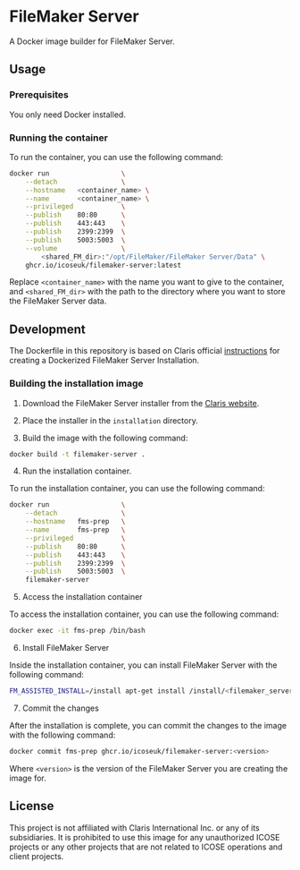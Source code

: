 # FileMaker Server

A Docker image builder for FileMaker Server.

## Usage

### Prerequisites

You only need Docker installed.

### Running the container

To run the container, you can use the following command:

```bash
docker run                  \
    --detach                \
    --hostname   <container_name> \
    --name       <container_name> \
    --privileged            \
    --publish    80:80      \
    --publish    443:443    \
    --publish    2399:2399  \
    --publish    5003:5003  \
    --volume                \
        <shared_FM_dir>:"/opt/FileMaker/FileMaker Server/Data" \
    ghcr.io/icoseuk/filemaker-server:latest
```

Replace `<container_name>` with the name you want to give to the container, and `<shared_FM_dir>` with the path to the directory where you want to store the FileMaker Server data.

## Development

The Dockerfile in this repository is based on Claris official [instructions](https://support.claris.com/s/answerview?anum=000035949&language=en_US#run-container) for creating a Dockerized FileMaker Server Installation.

### Building the installation image

1. Download the FileMaker Server installer from the [Claris website](https://www.claris.com/filemaker-server-trial/).

2. Place the installer in the `installation` directory.

3. Build the image with the following command:

```bash
docker build -t filemaker-server .
```

4. Run the installation container.

To run the installation container, you can use the following command:

```bash
docker run                  \
    --detach                \
    --hostname   fms-prep   \
    --name       fms-prep   \
    --privileged            \
    --publish    80:80      \
    --publish    443:443    \
    --publish    2399:2399  \
    --publish    5003:5003  \
    filemaker-server
```

5. Access the installation container

To access the installation container, you can use the following command:

```bash
docker exec -it fms-prep /bin/bash
```

6. Install FileMaker Server

Inside the installation container, you can install FileMaker Server with the following command:

```bash
FM_ASSISTED_INSTALL=/install apt-get install /install/<filemaker_server>.deb -y
```


7. Commit the changes

After the installation is complete, you can commit the changes to the image with the following command:

```bash
docker commit fms-prep ghcr.io/icoseuk/filemaker-server:<version>
```

Where `<version>` is the version of the FileMaker Server you are creating the image for.

## License

This project is not affiliated with Claris International Inc. or any of its subsidiaries. It is prohibited to use this image for any unauthorized ICOSE projects or any other projects that are not related to ICOSE operations and client projects.
